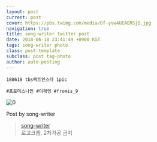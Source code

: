```yaml
---
layout: post
current: post
cover: https://pbs.twimg.com/media/Df-yvw4UEAERSjI.jpg
navigation: true
title: song-writer twitter post
date: 2018-06-18 23:41:49 +0900 KST
tags: song-writer photo
class: post-template
subclass: post tag-photo
author: auto-posting
---
```


```  
180618 tbs팩트인스타 1pic  
  
#프로미스나인 #이채영 #fromis_9  

```

![0](https://pbs.twimg.com/media/Df-yvw4UEAERSjI.jpg)


Post by song-writer

> [song-writer](https://twitter.com/970929_love)  
  로고크롭, 2차가공 금지